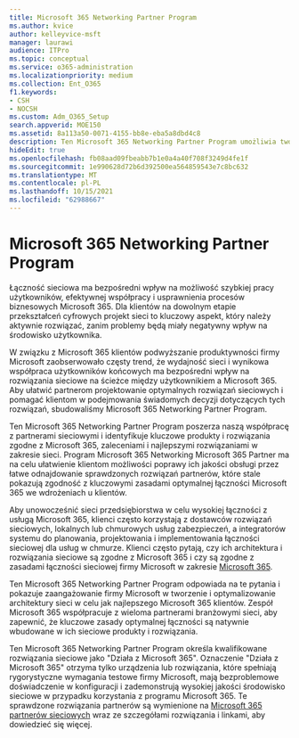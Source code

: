 ```yaml
---
title: Microsoft 365 Networking Partner Program
ms.author: kvice
author: kelleyvice-msft
manager: laurawi
audience: ITPro
ms.topic: conceptual
ms.service: o365-administration
ms.localizationpriority: medium
ms.collection: Ent_O365
f1.keywords:
- CSH
- NOCSH
ms.custom: Adm_O365_Setup
search.appverid: MOE150
ms.assetid: 8a113a50-0071-4155-bb8e-eba5a8dbd4c8
description: Ten Microsoft 365 Networking Partner Program umożliwia twojemu urządzeniu certyfikowanie go do współpracy z Microsoft 365.
hideEdit: true
ms.openlocfilehash: fb08aad09fbeabb7b1e0a4a40f708f3249d4fe1f
ms.sourcegitcommit: 1e990628d72b6d392500ea564859543e7c8bc632
ms.translationtype: MT
ms.contentlocale: pl-PL
ms.lasthandoff: 10/15/2021
ms.locfileid: "62988667"
---
```

# <a name="microsoft-365-networking-partner-program"></a>Microsoft 365 Networking Partner Program

Łączność sieciowa ma bezpośredni wpływ na możliwość szybkiej pracy użytkowników, efektywnej współpracy i usprawnienia procesów biznesowych Microsoft 365. Dla klientów na dowolnym etapie przekształceń cyfrowych projekt sieci to kluczowy aspekt, który należy aktywnie rozwiązać, zanim problemy będą miały negatywny wpływ na środowisko użytkownika.

W związku z Microsoft 365 klientów podwyższanie produktywności firmy Microsoft zaobserwowało częsty trend, że wydajność sieci i wynikowa współpraca użytkowników końcowych ma bezpośredni wpływ na rozwiązania sieciowe na ścieżce między użytkownikiem a Microsoft 365. Aby ułatwić partnerom projektowanie optymalnych rozwiązań sieciowych i pomagać klientom w podejmowania świadomych decyzji dotyczących tych rozwiązań, sbudowaliśmy Microsoft 365 Networking Partner Program.

Ten Microsoft 365 Networking Partner Program poszerza naszą współpracę z partnerami sieciowymi i identyfikuje kluczowe produkty i rozwiązania zgodne z Microsoft 365, zaleceniami i najlepszymi rozwiązaniami w zakresie sieci. Program Microsoft 365 Networking Microsoft 365 Partner ma na celu ułatwienie klientom możliwości poprawy ich jakości obsługi przez łatwe odnajdowanie sprawdzonych rozwiązań partnerów, które stale pokazują zgodność z kluczowymi zasadami optymalnej łączności Microsoft 365 we wdrożeniach u klientów.

Aby unowocześnić sieci przedsiębiorstwa w celu wysokiej łączności z usługą Microsoft 365, klienci często korzystają z dostawców rozwiązań sieciowych, lokalnych lub chmurowych usług zabezpieczeń, a integratorów systemu do planowania, projektowania i implementowania łączności sieciowej dla usług w chmurze. Klienci często pytają, czy ich architektura i rozwiązania sieciowe są zgodne z Microsoft 365 i czy są zgodne z zasadami łączności sieciowej firmy Microsoft w zakresie [Microsoft 365](./microsoft-365-network-connectivity-principles.md).

Ten Microsoft 365 Networking Partner Program odpowiada na te pytania i pokazuje zaangażowanie firmy Microsoft w tworzenie i optymalizowanie architektury sieci w celu jak najlepszego Microsoft 365 klientów. Zespół Microsoft 365 współpracuje z wieloma partnerami branżowymi sieci, aby zapewnić, że kluczowe zasady optymalnej łączności są natywnie wbudowane w ich sieciowe produkty i rozwiązania.

Ten Microsoft 365 Networking Partner Program określa kwalifikowane rozwiązania sieciowe jako "Działa z Microsoft 365". Oznaczenie "Działa z Microsoft 365" otrzyma tylko urządzenia lub rozwiązania, które spełniają rygorystyczne wymagania testowe firmy Microsoft, mają bezproblemowe doświadczenie w konfiguracji i zademonstrują wysokiej jakości środowisko sieciowe w przypadku korzystania z programu Microsoft 365. Te sprawdzone rozwiązania partnerów są wymienione na [Microsoft 365 partnerów sieciowych](https://cloudpartners.transform.microsoft.com/m365networkingpartners) wraz ze szczegółami rozwiązania i linkami, aby dowiedzieć się więcej.
